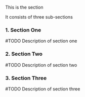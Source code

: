 This is the <name/> section

It consists of three sub-sections

### 1. Section One
#TODO Description of section one

### 2. Section Two
#TODO Description of section two

### 3. Section Three
#TODO Description of section three